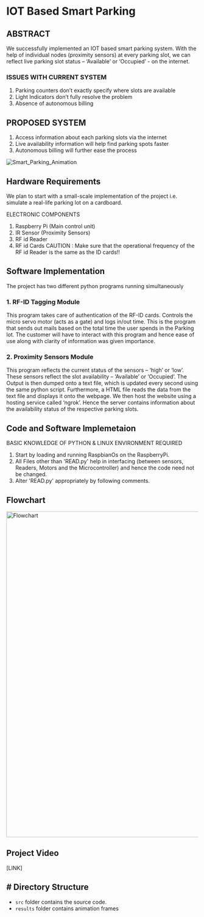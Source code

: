 # IOT Based Smart Parking

## ABSTRACT

We successfully implemented an IOT based smart parking system. With the help of individual nodes (proximity sensors) at every parking slot, we can reflect live parking slot status – ‘Available’ or ‘Occupied’ - on the internet.

### ISSUES WITH CURRENT SYSTEM

1. Parking counters don’t exactly specify where slots are available
2. Light Indicators don’t fully resolve the problem
3. Absence of autonomous billing

## PROPOSED SYSTEM

1. Access information about each parking slots via the internet
2. Live availability information will help find parking spots faster
3. Autonomous billing will further ease the process

![Smart_Parking_Animation](https://user-images.githubusercontent.com/44245211/137807075-4dfd8344-ccb8-44c4-b193-13e0ad95598d.gif)

## Hardware Requirements

We plan to start with a small-scale implementation of the project i.e. simulate a real-life parking lot on a cardboard.

ELECTRONIC COMPONENTS
1. Raspberry Pi (Main control unit)
2. IR Sensor (Proximity Sensors)
3. RF id Reader
4. RF id Cards
CAUTION : Make sure that the operational frequency of the RF id Reader is the same as the ID cards!!

## Software Implementation

The project has two different python programs running simultaneously

### 1. RF-ID Tagging Module
This program takes care of authentication of the RF-ID cards. Controls the micro servo motor (acts as a gate) and logs in/out time. This is the program that sends out mails based on the total time the user spends in the Parking lot. The customer will have to interact with this program and hence ease of use along with clarity of information was given importance.

### 2. Proximity Sensors Module
This program reflects the current status of the sensors – ‘high’ or ‘low’. These sensors reflect the slot availability – ‘Available’ or ‘Occupied’. The Output is then dumped onto a text file, which is updated every second using the same python script. Furthermore, a HTML file reads the data from the text file and displays it onto the webpage. We then host the website using a hosting service called ‘ngrok’. Hence the server contains information about the availability status of the respective parking slots.

## Code and Software Implemetaion

BASIC KNOWLEDGE OF PYTHON & LINUX ENVIRONMENT REQUIRED

1. Start by loading and running RaspbianOs on the RaspberryPi.
2. All Files other than 'READ.py' help in interfacing (between sensors, Readers, Motors and the Microcontroller) and hence the code need not be changed.
3. Alter 'READ.py' appropriately by following comments.

## Flowchart
<img width="854" alt="Flowchart" src="https://user-images.githubusercontent.com/44245211/137807036-7b81c8da-a8e8-43af-8a0a-9f7ef5009a0f.png">

## Project Video

[LINK]

## # Directory Structure
- ```src``` folder contains the source code. 
- ```results``` folder contains animation frames
